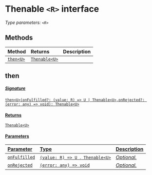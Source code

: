 # Thenable `<R>` interface



_Type parameters: `<R>`_









## Methods

| Method	   |  Returns	| Description|
|:-------------|:-------|:-----------|
|[`then<U>`](#then<u>)      | [`Thenable<U>`](Thenable.md) |  |



## then<U>



##### Signature
`then<U>(onFulfilled?: (value: R) => U | Thenable<U>,onRejected?: (error: any) => void): Thenable<U>`

#### Returns
[`Thenable<U>`](Thenable.md)

#### Parameters


| Parameter	   | Type    | Description |
|:-------------|:---------------|:------------|
| `onFulfilled`    | `(value: R) => U `,[` Thenable<U>`](Thenable.md) | _Optional._ |
| `onRejected`    | `(error: any) => void` | _Optional._ |


